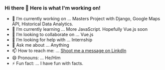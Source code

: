 ### Hi there 👋 Here is what I'm working on!

- 🔭 I’m currently working on ... Masters Project with Django, Google Maps API, Historical Data Analytics.
- 🌱 I’m currently learning ... More JavaScript. Hopefully Vue.js soon
- 👯 I’m looking to collaborate on ... Vue.js
- 🤔 I’m looking for help with ... Internship
- 💬 Ask me about ... Anything
- 📫 How to reach me: ... [Shoot me a message on LinkdIn](https://www.linkedin.com/in/hassanajaj/)
- 😄 Pronouns: ... He/Him
- ⚡ Fun fact: ... I have fun with facts.
